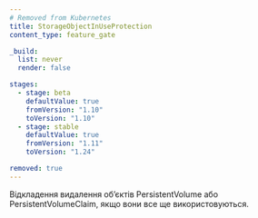 ```yaml
---
# Removed from Kubernetes
title: StorageObjectInUseProtection
content_type: feature_gate

_build:
  list: never
  render: false

stages:
  - stage: beta 
    defaultValue: true
    fromVersion: "1.10"
    toVersion: "1.10"
  - stage: stable
    defaultValue: true
    fromVersion: "1.11"
    toVersion: "1.24"    

removed: true   
---
```

Відкладення видалення обʼєктів PersistentVolume або PersistentVolumeClaim, якщо вони все ще використовуються.
